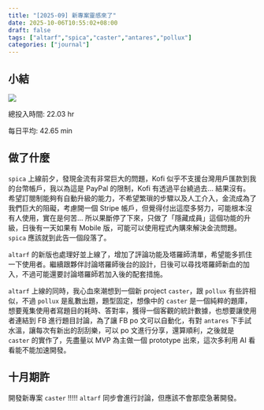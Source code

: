 ```yaml
---
title: "[2025-09] 新專案靈感來了"
date: 2025-10-06T10:55:02+08:00
draft: false
tags: ["altarf","spica","caster","antares","pollux"]
categories: ["journal"]
---
```

<!--more-->
## 小結
<div >
<img src="/images/journal-2025-09.PNG" >
</div>

總投入時間: 22.03 hr

每日平均: 42.65 min

## 做了什麼

`spica` 上線前夕，發現金流有非常巨大的問題，Kofi 似乎不支援台灣用戶匯款到我的台幣帳戶，我以為這是 PayPal 的限制，Kofi 有透過平台繞過去... 結果沒有。希望訂閱制能夠有自動升級的能力，不希望繁瑣的步驟以及人工介入，金流成為了我們巨大的阻礙，考慮開一個 Stripe 帳戶，但覺得付出這麼多努力，可能根本沒有人使用，實在是何苦... 所以果斷停了下來，只做了「隱藏成員」這個功能的升級，日後有一天如果有 Mobile 版，可能可以使用程式內購來解決金流問題。`spica` 應該就到此告一個段落了。

`altarf` 的新版也處理好並上線了，增加了評論功能及塔羅師清單，希望能多抓住一下使用者。繼續跟夥伴討論塔羅師後台的設計，日後可以尋找塔羅師新血的加入，不過可能還要討論塔羅師若加入後的配套措施。

`altarf` 上線的同時，我心血來潮想到一個新 project `caster`，跟 `pollux` 有些許相似，不過 `pollux` 是亂數出題，題型固定，想像中的 `caster` 是一個純粹的題庫，想要蒐集使用者寫題目的耗時、答對率，獲得一個客觀的統計數據，也想要讓使用者連結到 FB 進行題目討論，為了讓 FB po 文可以自動化，有對 `antares` 下手試水溫，讓每次有新出的刮刮樂，可以 po 文進行分享，還算順利，之後就是 `caster` 的實作了，先盡量以 MVP 為主做一個 prototype 出來，這次多利用 AI 看看能不能加速開發。

## 十月期許

開發新專案 `caster` !!!!! `altarf` 同步會進行討論，但應該不會那麼急著開發。